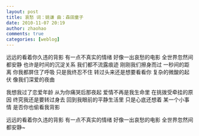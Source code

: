 ```yaml
---
layout: post
title: 哀愁 词：姚谦 曲：森田童子
date: 2010-11-07 20:19
author: zhaohao
comments: true
categories: [weblog]
---
```

远远的看着你久违的背影 有一点不真实的情绪 好像一出哀愁的电影 全世界忽然间都安静
也许是时间的沉淀关系 我们都不流露痕迹 刚刚我们擦身而过 一秒间的距离 你我都屏住了呼吸
只是我终忍不住 转过头来还是想要看看你 复杂的微酸的起伏 像我们深爱的夜曲

我想我过了恋爱年龄 从为你痛哭后那夜起 爱情不再是我生命里 在挑拨受牵挂的原因
终究我还是要转过身去 回到我眼前的平静生活里
只是心底还想着 某一个小事情 是否你也偷看我背影

远远的看着你久违的背影 有一点不真实的情绪 好像一出哀愁的电影 全世界忽然间都安静~
